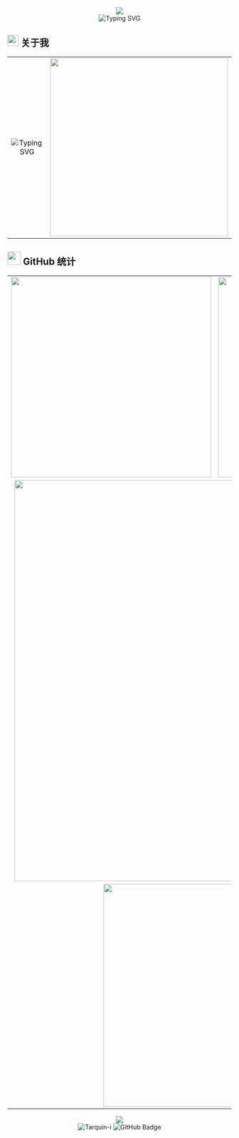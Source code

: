 <div align="center">
  <img src="https://capsule-render.vercel.app/api?type=waving&color=0:EEFF00,100:a82da8&height=200&section=header&text=Tarquin&fontSize=80&fontAlign=50&fontAlignY=35&fontColor=fff&animation=twinkling"/>
</div>

<!-- 动态文字 https://readme-typing-svg.demolab.com/ -->
<div align="center">
  <img src="https://readme-typing-svg.demolab.com?font=Fira+Code&pause=1000&width=435&lines=%F0%9F%9A%80+%E5%89%8D%E7%AB%AF%E5%B7%A5%E7%A8%8B%E5%B8%88+%C2%B7+%E5%88%87%E5%9B%BE%E4%BB%94%E6%9C%AC%E4%BB%94;%F0%9F%92%BB+%E5%88%9A%E6%AF%95%E4%B8%9A%E7%9A%84%E4%BB%A3%E7%A0%81%E6%90%AC%E7%A0%96%E5%B7%A5;%F0%9F%90%82+%E8%81%8C%E5%9C%BA%E5%B0%8F%E7%89%9B%E9%A9%AC+%C2%B7+996+ICU;%F0%9F%98%8E+%E8%B6%85%E7%BB%9D%E5%B0%8F%E6%8A%BD+%C2%B7+%E6%95%B4%E6%B4%BB%E4%B8%93%E5%AE%B6;%F0%9F%8E%AE+%E6%91%B8%E9%B1%BC%E5%A4%A7%E5%B8%88+%C2%B7+%E5%88%92%E6%B0%B4%E5%86%A0%E5%86%9B;%F0%9F%8C%9F+%E6%AC%A2%E8%BF%8E%E4%BA%A4%E6%B5%81+%C2%B7+%E4%B8%80%E8%B5%B7%E5%86%85%E5%8D%B7" alt="Typing SVG" />
</div>


## <img src="https://media2.giphy.com/media/QssGEmpkyEOhBCb7e1/giphy.gif?cid=ecf05e47a0n3gi1bfqntqmob8g9aid1oyj2wr3ds3mg700bl&rid=giphy.gif" width="25"> 关于我

<div align="center">
  <table>
    <tr>
      <td align="center" width="50%">
        <img src="https://readme-typing-svg.demolab.com?font=Fira+Code&pause=1000&color=F72C8D&background=FFFFFF00&width=435&lines=%F0%9F%98%AD+%E5%A4%A9%E5%A4%A9%E8%A2%AB%E4%BA%A7%E5%93%81diss%EF%BC%88%E8%BF%98%E5%A5%BD%E5%92%8C%E4%BA%A7%E5%93%81%E6%98%AF%E5%A5%BD%E5%93%A5%E4%BB%AC%EF%BC%89;%F0%9F%A4%A1+CSS%E8%B0%83%E5%8D%8A%E5%A4%A9%E8%BF%98%E6%98%AF%E6%AD%AA%E7%9A%84;%F0%9F%94%A5+%E5%A4%8D%E5%88%B6%E7%B2%98%E8%B4%B4%E5%B7%A5%E7%A8%8B%E5%B8%88;%E2%9A%A1+Ctrl%2BC%2BCtrl%2BV;%F0%9F%8E%AF+%E8%83%BD%E7%94%A8%E5%B0%B1%E8%A1%8C+%C2%B7+%E8%83%BD%E8%B7%91%E5%B0%B1%E6%88%90;%F0%9F%8D%95+%E9%9D%A0%E5%A4%96%E5%8D%96%E7%BB%AD%E5%91%BD;%E2%98%95+%E5%92%96%E5%95%A1%E7%BB%AD%E5%91%BD%E8%BE%BE%E4%BA%BA;%F0%9F%8C%9F+%E6%AC%A2%E8%BF%8E%E4%BA%A4%E6%B5%81+%C2%B7+%E6%B1%82%E6%8A%B1%E5%A4%A7%E8%85%BF" alt="Typing SVG" />
      </td>
      <td align="center" width="50%">
        <img src="https://github-readme-stats.vercel.app/api?username=Tarquin-i&show_icons=true&theme=tokyonight&hide_border=true&bg_color=0D1117" width="400"/>
      </td>
    </tr>
  </table>
</div>

## <img src="https://media.giphy.com/media/LnQjpWaON8nhr21vNW/giphy.gif" width="30"> GitHub 统计

<div align="center">
  <table>
    <tr>
      <td align="center">
        <img src="https://github-readme-stats.vercel.app/api?username=Tarquin-i&show_icons=true&theme=tokyonight&hide_border=true&bg_color=0D1117&title_color=F85D7F&icon_color=F8D866" width="450"/>
      </td>
      <td align="center">
        <img src="https://github-readme-streak-stats.herokuapp.com/?user=Tarquin-i&theme=tokyonight&hide_border=true&background=0D1117&stroke=0000&ring=F85D7F&fire=F8D866&currStreakLabel=F8D866" width="450"/>
      </td>
    </tr>
    <tr>
      <td colspan="2" align="center">
        <img src="https://github-readme-activity-graph.vercel.app/graph?username=Tarquin-i&bg_color=0D1117&color=F8D866&line=F85D7F&point=FFFFFF&area=true&hide_border=true" width="900"/>
      </td>
    </tr>
    <tr>
      <td colspan="2" align="center">
        <img src="https://github-readme-stats.vercel.app/api/top-langs/?username=Tarquin-i&theme=tokyonight&hide_border=true&bg_color=0D1117&title_color=F85D7F&text_color=FFFFFF&layout=compact" width="500"/>
      </td>
    </tr>
  </table>
</div>

<div align="center">
  <img src="https://capsule-render.vercel.app/api?type=waving&color=0:EEFF00,100:a82da8&height=120&section=footer&animation=twinkling"/>
</div>

<div align="center">
  <img src="https://komarev.com/ghpvc/?username=Tarquin-i&label=Profile%20views&color=0e75b6&style=flat" alt="Tarquin-i" />
  <img src="https://img.shields.io/github/followers/Tarquin-i?label=Followers&style=social" alt="GitHub Badge">
</div>